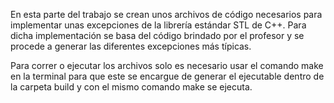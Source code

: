 En esta parte del trabajo se crean unos archivos de código necesarios para implementar unas excepciones de la librería estándar STL de C++.
Para dicha implementación se basa del código brindado por el profesor y se procede a generar las diferentes excepciones más típicas.

Para correr o ejecutar los archivos solo es necesario usar el comando make en la terminal para que este se encargue de generar el ejecutable dentro de la carpeta build y con el mismo comando make se ejecuta.
